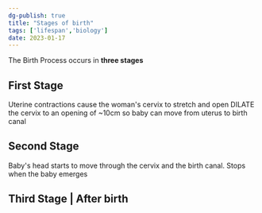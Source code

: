```yaml
---
dg-publish: true
title: "Stages of birth"
tags: ['lifespan','biology']
date: 2023-01-17
---
```


The Birth Process occurs in **three stages**

## First Stage
Uterine contractions cause the woman's cervix to stretch and open
DILATE the cervix to an opening of ~10cm so baby can move from uterus to birth canal

## Second Stage
Baby's head starts to move through the cervix and the birth canal. Stops when the baby emerges

## Third Stage  | After birth 

